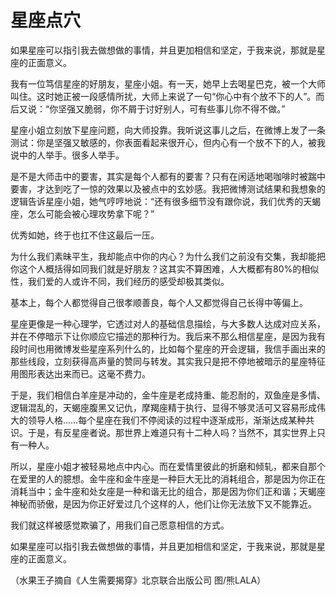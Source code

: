 # 星座点穴

如果星座可以指引我去做想做的事情，并且更加相信和坚定，于我来说，那就是星座的正面意义。 

我有一位笃信星座的好朋友，星座小姐。有一天，她早上去喝星巴克，被一个大师叫住。这时她正被一段感情所扰，大师上来说了一句“你心中有个放不下的人”。而后又说：“你坚强又脆弱，你不屑于讨好别人，可有些事儿你不得不做。” 

星座小姐立刻放下星座问题，向大师投靠。我听说这事儿之后，在微博上发了一条测试：你是坚强又敏感的，你表面看起来很开心，但内心有一个放不下的人，被我说中的人举手。很多人举手。 

是不是大师击中的要害，其实是每个人都有的要害？只有在闲适地喝咖啡时被踹中要害，才达到吃了一惊的效果以及被点中的玄妙感。我把微博测试结果和我想象的逻辑告诉星座小姐，她气哼哼地说：“还有很多细节没有跟你说，我们优秀的天蝎座，怎么可能会被心理攻势拿下呢？” 

优秀如她，终于也扛不住这最后一压。 

为什么我们素昧平生，我却能点中你的内心？为什么我们之前没有交集，我却能把你这个人概括得如同我们就是好朋友？这其实不算困难，人大概都有80%的相似性，我们爱的人或许不同，我们经历的感受却极其类似。 

基本上，每个人都觉得自己很孝顺善良，每个人又都觉得自己长得中等偏上。 

星座更像是一种心理学，它透过对人的基础信息描绘，与大多数人达成对应关系，并在不停暗示下让你顺应它描述的那种行为。我后来不那么相信星座，是因为我有段时间也用微博发些星座系列什么的，比如每个星座的开会逻辑，我信手画出来的那些线段，立刻获得高声量的赞同与转发。其实我只是把不停地被暗示的星座特征用图形表达出来而已。这毫不费力。 

于是，我们相信白羊座是冲动的，金牛座是老成持重、能忍耐的，双鱼座是多情、逻辑混乱的，天蝎座腹黑又记仇，摩羯座精于执行、显得不够灵活可又容易形成伟大的领导人格……每个星座在我们不停阅读的过程中逐渐成形，渐渐达成某种共识。于是，有反星座者说。那世界上难道只有十二种人吗？当然不，其实世界上只有一种人。 

所以，星座小姐才被轻易地点中内心。而在爱情里彼此的折磨和倾轧，都来自那个在爱里的人的臆想。金牛座和金牛座是一种巨大无比的消耗组合，那是因为你正在消耗当中；金牛座和处女座是一种和谐无比的组合，那是因为你们正和谐；天蝎座神秘而骄傲，是因为你正好爱过几个这样的人，他们让你无法放下又不能靠近。 

我们就这样被感觉欺骗了，用我们自己愿意相信的方式。 

如果星座可以指引我去做想做的事情，并且更加相信和坚定，于我来说，那就是星座的正面意义。 

（水果王子摘自《人生需要揭穿》北京联合出版公司 图/熊LALA）